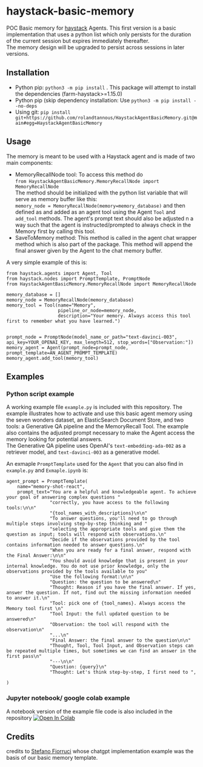 # haystack-basic-memory

POC Basic memory for [haystack](https://github.com/deepset-ai/haystack) Agents.
This first version is a basic implementation that uses a python list which only persists for the duration of the current session but expires immediately thereafter.</br>
The memory design will be upgraded to persist across sessions in later versions.


## Installation

- Python pip: ```python3 -m pip install``` . This package will attempt to install the dependencies (farm-haystack>=1.15.0)
- Python pip (skip dependency installation: Use  ```python3 -m pip install --no-deps```
- Using git: ```pip install git+https://github.com/rolandtannous/HaystackAgentBasicMemory.git@main#egg=HaystackAgentBasicMemory```


## Usage

The memory is meant to be used with a Haystack agent and is made of two main components:
- MemoryRecallNode tool: To access this method do </br>```from HaystackAgentBasicMemory.MemoryRecallNode import MemoryRecallNode```</br> The method should be initialized with the python list variable that will serve as memory buffer like this:</br> ```memory_node = MemoryRecallNode(memory=memory_database)``` and then defined as and added as an agent tool using the Agent ```Tool``` and  ```add_tool``` methods. The agent's prompt text should also be adjusted n a way such that the agent is instructed/prompted to always check in the Memory first by calling this tool.
- SaveToMemory method: This method is called in the agent chat wrapper method which is also part of the package. This method will append the final answer given by the Agent to the chat memory buffer.

A very simple example of this is:

```
from haystack.agents import Agent, Tool
from haystack.nodes import PromptTemplate, PromptNode
from HaystackAgentBasicMemory.MemoryRecallNode import MemoryRecallNode

memory_database = []
memory_node = MemoryRecallNode(memory_database)
memory_tool = Tool(name="Memory",
                   pipeline_or_node=memory_node,
                   description="Your memory. Always access this tool first to remember what you have learned.")


prompt_node = PromptNode(model_name_or_path="text-davinci-003", api_key=YOUR_OPENAI_KEY, max_length=512, stop_words=["Observation:"])
memory_agent = Agent(prompt_node=prompt_node, prompt_template=AN_AGENT_PROMPT_TEMPLATE)
memory_agent.add_tool(memory_tool)
```

## Examples

### Python script example
A working example file ```example.py``` is included with this repository. The example illustrates how to activate and use this basic agent memory using the seven wonders dataset, an ElasticSearch Document Store, and two tools: a Generative QA pipeline and the MemoryRecall Tool. The example also contains the adjusted prompt necessary to make the Agent access the memory looking for potential answers.</br>
The Generative QA pipeline uses OpenAI's `text-embedding-ada-002` as a retriever model, and `text-davinci-003` as a generative model.

An exmaple `PromptTemplate` used for the `Agent` that you can also find in `example.py` and `Exmaple.ipynb` is:

```
agent_prompt = PromptTemplate(
    name="memory-shot-react",
    prompt_text="You are a helpful and knowledgeable agent. To achieve your goal of answering complex questions "
                "correctly, you have access to the following tools:\n\n"
                "{tool_names_with_descriptions}\n\n"
                "To answer questions, you'll need to go through multiple steps involving step-by-step thinking and "
                "selecting the appropriate tools and give them the question as input; tools will respond with observations.\n"
                "Decide if the observations provided by the tool contains information needed to answer questions.\n"
                "When you are ready for a final answer, respond with the Final Answer:\n\n"
                "You should avoid knowledge that is present in your internal knowledge. You do not use prior knowledge, only the observations provided by the tools available to you"
                "Use the following format:\n\n"
                "Question: the question to be answered\n"
                "Thought: Reason if you have the final answer. If yes, answer the question. If not, find out the missing information needed to answer it.\n"
                "Tool: pick one of {tool_names}. Always access the Memory tool first \n"
                "Tool Input: the full updated question to be answered\n"
                "Observation: the tool will respond with the observation\n"
                "...\n"
                "Final Answer: the final answer to the question\n\n"
                "Thought, Tool, Tool Input, and Observation steps can be repeated multiple times, but sometimes we can find an answer in the first pass\n"
                "---\n\n"
                "Question: {query}\n"
                "Thought: Let's think step-by-step, I first need to ",
    
)
```

### Jupyter notebook/ google colab example
A notebook version of the example file code is also included in the repository 
[![Open In Colab](https://colab.research.google.com/assets/colab-badge.svg)](https://colab.research.google.com/github/rolandtannous/HaystackAgentBasicMemory/blob/main/Example.ipynb)

## Credits
credits to [Stefano Fiorruci](https://github.com/anakin87) whose chatgpt implementation example was the basis of our basic memory template. 







